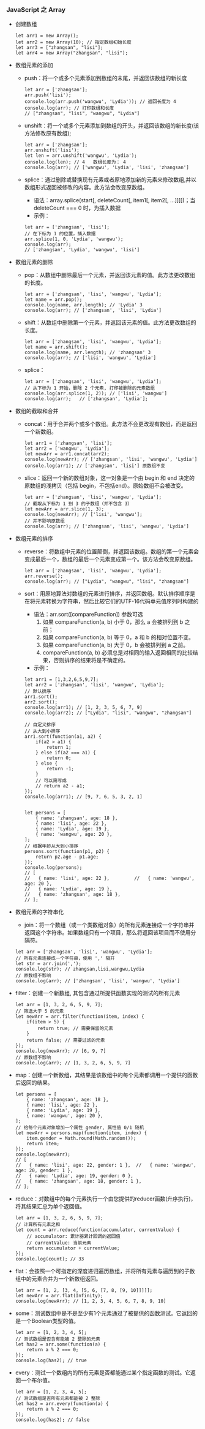 ### JavaScript 之 Array

- 创建数组
	
	```
	let arr1 = new Array();
	let arr2 = new Array(10); // 指定数组初始长度
	let arr3 = ["zhangsan", "lisi"];
	let arr4 = new Array("zhangsan", "lisi");
	```
	
- 数组元素的添加
	* push：将一个或多个元素添加到数组的末尾，并返回该数组的新长度
	
		```
		let arr = ['zhangsan'];
		arr.push('lisi');
		console.log(arr.push('wangwu', 'Lydia')); // 返回长度为 4
		console.log(arr); // 打印数组和长度
		// ["zhangsan", "lisi", "wangwu", "Lydia"]
		```
	
	* unshift：将一个或多个元素添加到数组的开头，并返回该数组的新长度(该方法修改原有数组);
		
		```
		let arr = ['zhangsan'];
		arr.unshift('lisi');
		let len = arr.unshift('wangwu', 'Lydia');
		console.log(len); // 4   数组长度为： 4
		console.log(arr); // ['wangwu', 'Lydia', 'lisi', 'zhangsan']
		```
		
	* splice：通过删除或替换现有元素或者原地添加新的元素来修改数组,并以数组形式返回被修改的内容。此方法会改变原数组。
		- 语法：array.splice(start[, deleteCount[, item1[, item2[, ...]]]])；当 deleteCount === 0 时，为插入数据
		- 示例：

		```
		let arr = ['zhangsan', 'lisi'];
		// 在下标为 1 的位置，插入数据
		arr.splice(1, 0, 'Lydia', 'wangwu');
		console.log(arr);
		// ['zhangsan', 'Lydia', 'wangwu', 'lisi']
		```
	

- 数组元素的删除
	* pop：从数组中删除最后一个元素，并返回该元素的值。此方法更改数组的长度。
		
		```
		let arr = ['zhangsan', 'lisi', 'wangwu', 'Lydia'];
		let name = arr.pop();
		console.log(name, arr.length); // 'Lydia' 3
		console.log(arr); // ['zhangsan', 'lisi', 'Lydia']
		```
		
	* shift：从数组中删除第一个元素，并返回该元素的值。此方法更改数组的长度。
		
		```
		let arr = ['zhangsan', 'lisi', 'wangwu', 'Lydia'];
		let name = arr.shift();
		console.log(name, arr.length); // 'zhangsan' 3
		console.log(arr); // ['lisi', 'wangwu', 'Lydia']
		```
		
	* splice：

		```
		let arr = ['zhangsan', 'lisi', 'wangwu', 'Lydia'];
		// 从下标为 1 开始，删除 2 个元素, 打印被删除的元素数组
		console.log(arr.splice(1, 2)); // ['lisi', 'wangwu']
		console.log(arr);	// ['zhangsan', 'Lydia'];
		```

- 数组的截取和合并
	* concat：用于合并两个或多个数组。此方法不会更改现有数组，而是返回一个新数组。

		```
		let arr1 = ['zhangsan', 'lisi'];
		let arr2 = ['wangwu', 'Lydia'];
		let newArr = arr1.concat(arr2);
		console.log(newArr); // ['zhangsan', 'lisi', 'wangwu', 'Lydia']
		console.log(arr1); // ['zhangsan', 'lisi'] 原数组不变
		```
		
	* slice：返回一个新的数组对象，这一对象是一个由 begin 和 end 决定的原数组的浅拷贝（包括 begin，不包括end）。原始数组不会被改变。

		```
		let arr = ['zhangsan', 'lisi', 'wangwu', 'Lydia'];
		// 截取从下标为 1 到 3 的子数组（并不包含 3）
		let newArr = arr.slice(1, 3);
		console.log(newArr); // ['lisi', 'wangwu'];
		// 并不影响原数组
		console.log(arr); // ['zhangsan', 'lisi', 'wangwu', 'Lydia']
		```

- 数组元素的排序
	* reverse：将数组中元素的位置颠倒，并返回该数组。数组的第一个元素会变成最后一个，数组的最后一个元素变成第一个。该方法会改变原数组。

		```
		let arr = ['zhangsan', 'lisi', 'wangwu', 'Lydia'];
		arr.reverse();
		console.log(arr); // ["Lydia", "wangwu", "lisi", "zhangsan"]
		```
		
	* sort：用原地算法对数组的元素进行排序，并返回数组。默认排序顺序是在将元素转换为字符串，然后比较它们的UTF-16代码单元值序列时构建的
		- 语法：arr.sort([compareFunction]) 参数可选
			1. 如果 compareFunction(a, b) 小于 0，那么 a 会被排列到 b 之前；
			2. 如果 compareFunction(a, b) 等于 0，a 和 b 的相对位置不变。
			3. 如果 compareFunction(a, b) 大于 0，b 会被排列到 a 之前。
			4. compareFunction(a, b) 必须总是对相同的输入返回相同的比较结果，否则排序的结果将是不确定的。
		- 示例：

		```
		let arr1 = [1,3,2,6,5,9,7];
		let arr2 = ['zhangsan', 'lisi', 'wangwu', 'Lydia'];
		// 默认排序
		arr1.sort();
		arr2.sort();
		console.log(arr1); // [1, 2, 3, 5, 6, 7, 9]
		console.log(arr2); // ["Lydia", "lisi", "wangwu", "zhangsan"]
		
		// 自定义排序
		// 从大到小排序
		arr1.sort(function(a1, a2) {
			if(a2 > a1) {
				return 1;
			} else if(a2 === a1) {
				return 0;
			} else {
				return -1;
			}
			// 可以简写成
			// return a2 - a1;
		});
		console.log(arr1); // [9, 7, 6, 5, 3, 2, 1]
		
		
		let persons = [
			{ name: 'zhangsan', age: 18 },
			{ name: 'lisi', age: 22 },
			{ name: 'Lydia', age: 19 },
			{ name: 'wangwu', age: 20 },
		];
		// 根据年龄从大到小排序
		persons.sort(function(p1, p2) {
			return p2.age - p1.age;
		});
		console.log(persons);
		// [
		//   { name: 'lisi', age: 22 },			//   { name: 'wangwu', age: 20 },
		//   { name: 'Lydia', age: 19 },
		//   { name: 'zhangsan', age: 18 },
		// ];
		
		```

- 数组元素的字符串化
	* join：将一个数组（或一个类数组对象）的所有元素连接成一个字符串并返回这个字符串。如果数组只有一个项目，那么将返回该项目而不使用分隔符。

	```
	let arr = ['zhangsan', 'lisi', 'wangwu', 'Lydia'];
	// 所有元素连接成一个字符串，使用 ',' 隔开
	let str = arr.join(',');
	console.log(str); // zhangsan,lisi,wangwu,Lydia
	// 原数组不影响
	console.log(arr); // ['zhangsan', 'lisi', 'wangwu', 'Lydia']
	```

- filter：创建一个新数组, 其包含通过所提供函数实现的测试的所有元素

	```
	let arr = [1, 3, 2, 6, 5, 9, 7];
	// 筛选大于 5 的元素
	let newArr = arr.filter(function(item, index) {
		if(item > 5) {
			return true; // 需要保留的元素
		}
		return false; // 需要过滤的元素
	});
	console.log(newArr); // [6, 9, 7]
	// 原数组不影响
	console.log(arr); // [1, 3, 2, 6, 5, 9, 7]
	```

- map：创建一个新数组，其结果是该数组中的每个元素都调用一个提供的函数后返回的结果。

	```
	let persons = [
		{ name: 'zhangsan', age: 18 },
		{ name: 'lisi', age: 22 },
		{ name: 'Lydia', age: 19 },
		{ name: 'wangwu', age: 20 },
	];
	// 给每个元素对象增加一个属性 gender, 属性值 0/1 随机
	let newArr = persons.map(function(item, index) {
		item.gender = Math.round(Math.random());
		return item;
	});
	console.log(newArr);
	// [
	//   { name: 'lisi', age: 22, gender: 1 },	//   { name: 'wangwu', age: 20, gender: 1 },
	//   { name: 'Lydia', age: 19, gender: 0 },
	//   { name: 'zhangsan', age: 18, gender: 1 },
	// ];
	```

- reduce：对数组中的每个元素执行一个由您提供的reducer函数(升序执行)，将其结果汇总为单个返回值。

	```
	let arr = [1, 3, 2, 6, 5, 9, 7];
	// 计算所有元素之和
	let count = arr.reduce(function(accumulator, currentValue) {
		// accumulator: 累计器累计回调的返回值
		// currentValue: 当前元素
		return accumulator + currentValue;
	});
	console.log(count); // 33
	```

- flat：会按照一个可指定的深度递归遍历数组，并将所有元素与遍历到的子数组中的元素合并为一个新数组返回。

	```
	let arr = [1, 2, [3, 4, [5, 6, [7, 8, [9, 10]]]]];
	let newArr = arr.flat(Infinity);
	console.log(newArr); // [1, 2, 3, 4, 5, 6, 7, 8, 9, 10]
	```

- some：测试数组中是不是至少有1个元素通过了被提供的函数测试。它返回的是一个Boolean类型的值。

	```
	let arr = [1, 2, 3, 4, 5];
	// 测试数组是否含有能被 2 整除的元素
	let has2 = arr.some(function(a) {
		return a % 2 === 0;
	});
	console.log(has2); // true
	```

- every：测试一个数组内的所有元素是否都能通过某个指定函数的测试。它返回一个布尔值。
	
	```
	let arr = [1, 2, 3, 4, 5];
	// 测试数组是否所有元素都能被 2 整除
	let has2 = arr.every(function(a) {
		return a % 2 === 0;
	});
	console.log(has2); // false
	```
